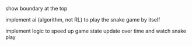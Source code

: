 show boundary at the top

implement ai (algorithm, not RL) to play the snake game by itself

implement logic to speed up game state update over time and watch snake play

